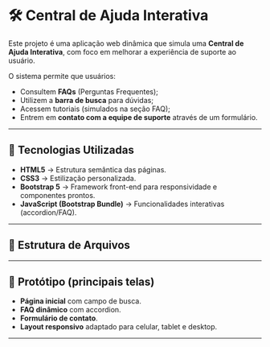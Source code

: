 # 🛠️ Central de Ajuda Interativa

Este projeto é uma aplicação web dinâmica que simula uma **Central de Ajuda Interativa**, com foco em melhorar a experiência de suporte ao usuário.  

O sistema permite que usuários:
- Consultem **FAQs** (Perguntas Frequentes);
- Utilizem a **barra de busca** para dúvidas;
- Acessem tutoriais (simulados na seção FAQ);
- Entrem em **contato com a equipe de suporte** através de um formulário.

---

## 🚀 Tecnologias Utilizadas

- **HTML5** → Estrutura semântica das páginas.
- **CSS3** → Estilização personalizada.
- **Bootstrap 5** → Framework front-end para responsividade e componentes prontos.
- **JavaScript (Bootstrap Bundle)** → Funcionalidades interativas (accordion/FAQ).

---

## 📂 Estrutura de Arquivos

---

## 📸 Protótipo (principais telas)

- **Página inicial** com campo de busca.  
- **FAQ dinâmico** com accordion.  
- **Formulário de contato**.  
- **Layout responsivo** adaptado para celular, tablet e desktop.  

---

